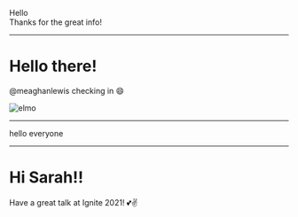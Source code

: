 Hello  
Thanks for the great info!

---
# Hello there!

@meaghanlewis checking in :smile:

![elmo](https://user-images.githubusercontent.com/10103121/109699823-e29f9080-7b45-11eb-9fea-1b793376889b.gif)


---
hello everyone

---
# Hi Sarah!!

Have a great talk at Ignite 2021! 💕✌
